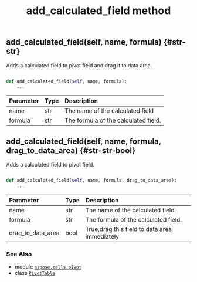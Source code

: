 ﻿---
title: add_calculated_field method
second_title: Aspose.Cells for Python via .NET API References
description: 
type: docs
weight: 20
url: /aspose.cells.pivot/pivottable/add_calculated_field/
is_root: false
---

## add_calculated_field(self, name, formula) {#str-str}

Adds a calculated field to pivot field and drag it to data area.



```python

def add_calculated_field(self, name, formula):
    ...
```


| Parameter | Type | Description |
| :- | :- | :- |
| name | str | The name of the calculated field |
| formula | str | The formula of the calculated field. |


## add_calculated_field(self, name, formula, drag_to_data_area) {#str-str-bool}

Adds a calculated field to pivot field.



```python

def add_calculated_field(self, name, formula, drag_to_data_area):
    ...
```


| Parameter | Type | Description |
| :- | :- | :- |
| name | str | The name of the calculated field |
| formula | str | The formula of the calculated field. |
| drag_to_data_area | bool | True,drag this field to data area immediately |



### See Also
* module [`aspose.cells.pivot`](../../)
* class [`PivotTable`](/cells/python-net/aspose.cells.pivot/pivottable)
